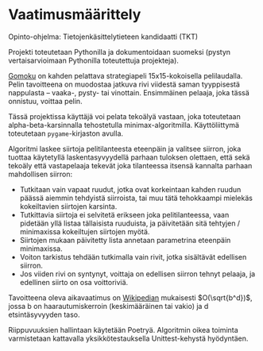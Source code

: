 # Vaatimusmäärittely
Opinto-ohjelma: Tietojenkäsittelytieteen kandidaatti (TKT) 

Projekti toteutetaan Pythonilla ja dokumentoidaan suomeksi (pystyn vertaisarvioimaan Pythonilla toteutettuja projekteja).

[Gomoku](https://en.wikipedia.org/wiki/Gomoku) on kahden pelattava strategiapeli 15x15-kokoisella pelilaudalla. Pelin tavoitteena on muodostaa jatkuva rivi viidestä saman tyyppisestä nappulasta – vaaka-, pysty- tai vinottain. Ensimmäinen pelaaja, joka tässä onnistuu, voittaa pelin.

Tässä projektissa käyttäjä voi pelata tekoälyä vastaan, joka toteutetaan alpha-beta-karsinnalla tehostetulla minimax-algoritmilla. Käyttöliittymä toteutetaan `pygame`-kirjaston avulla.

Algoritmi laskee siirtoja pelitilanteesta eteenpäin ja valitsee siirron, joka tuottaa käytetyllä laskentasyvyydellä parhaan tuloksen olettaen, että sekä tekoäly että vastapelaaja tekevät joka tilanteessa itsensä kannalta parhaan mahdollisen siirron:

- Tutkitaan vain vapaat ruudut, jotka ovat korkeintaan kahden ruudun päässä aiemmin tehdyistä siirroista, tai muu tätä tehokkaampi mielekäs kokeiltavien siirtojen karsinta.
- Tutkittavia siirtoja ei selvitetä erikseen joka pelitilanteessa, vaan pidetään yllä listaa tällaisista ruuduista, ja päivitetään sitä tehtyjen / minimaxissa kokeiltujen siirtojen myötä.
- Siirtojen mukaan päivitetty lista annetaan parametrina eteenpäin minimaxissa.
- Voiton tarkistus tehdään tutkimalla vain rivit, jotka sisältävät edellisen siirron.
- Jos viiden rivi on syntynyt, voittaja on edellisen siirron tehnyt pelaaja, ja edellinen siirto on osa voittoriviä.

Tavoitteena oleva aikavaatimus on [Wikipedian](https://en.wikipedia.org/wiki/Alpha%E2%80%93beta_pruning) mukaisesti $O(\sqrt{b^d})$, jossa b on haarautumiskerroin (keskimääräinen tai vakio) ja d etsintäsyvyyden taso. 

Riippuvuuksien hallintaan käytetään Poetryä. Algoritmin oikea toiminta varmistetaan kattavalla yksikkötestauksella Unittest-kehystä hyödyntäen.
